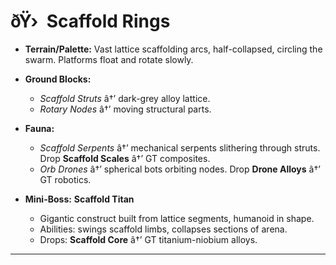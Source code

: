 ﻿# ðŸ›  Scaffold Rings

- **Terrain/Palette:**
  Vast lattice scaffolding arcs, half-collapsed, circling the swarm. Platforms float and rotate slowly.

- **Ground Blocks:**

  - _Scaffold Struts_ â†’ dark-grey alloy lattice.
  - _Rotary Nodes_ â†’ moving structural parts.

- **Fauna:**

  - _Scaffold Serpents_ â†’ mechanical serpents slithering through struts. Drop **Scaffold Scales** â†’ GT composites.
  - _Orb Drones_ â†’ spherical bots orbiting nodes. Drop **Drone Alloys** â†’ GT robotics.

- **Mini-Boss:** **Scaffold Titan**

  - Gigantic construct built from lattice segments, humanoid in shape.
  - Abilities: swings scaffold limbs, collapses sections of arena.
  - Drops: **Scaffold Core** â†’ GT titanium-niobium alloys.

---

##
